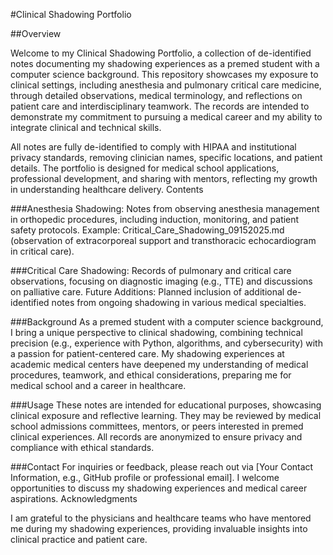 #Clinical Shadowing Portfolio

##Overview

Welcome to my Clinical Shadowing Portfolio, a collection of de-identified notes documenting my shadowing experiences as a premed student with a computer science background. This repository showcases my exposure to clinical settings, including anesthesia and pulmonary critical care medicine, through detailed observations, medical terminology, and reflections on patient care and interdisciplinary teamwork. The records are intended to demonstrate my commitment to pursuing a medical career and my ability to integrate clinical and technical skills.

All notes are fully de-identified to comply with HIPAA and institutional privacy standards, removing clinician names, specific locations, and patient details. The portfolio is designed for medical school applications, professional development, and sharing with mentors, reflecting my growth in understanding healthcare delivery.
Contents

###Anesthesia Shadowing: Notes from observing anesthesia management in orthopedic procedures, including induction, monitoring, and patient safety protocols.
Example: Critical_Care_Shadowing_09152025.md (observation of extracorporeal support and transthoracic echocardiogram in critical care).


###Critical Care Shadowing: Records of pulmonary and critical care observations, focusing on diagnostic imaging (e.g., TTE) and discussions on palliative care.
Future Additions: Planned inclusion of additional de-identified notes from ongoing shadowing in various medical specialties.

###Background
As a premed student with a computer science background, I bring a unique perspective to clinical shadowing, combining technical precision (e.g., experience with Python, algorithms, and cybersecurity) with a passion for patient-centered care. My shadowing experiences at academic medical centers have deepened my understanding of medical procedures, teamwork, and ethical considerations, preparing me for medical school and a career in healthcare.

###Usage
These notes are intended for educational purposes, showcasing clinical exposure and reflective learning. They may be reviewed by medical school admissions committees, mentors, or peers interested in premed clinical experiences. All records are anonymized to ensure privacy and compliance with ethical standards.

###Contact
For inquiries or feedback, please reach out via [Your Contact Information, e.g., GitHub profile or professional email]. I welcome opportunities to discuss my shadowing experiences and medical career aspirations.
Acknowledgments

I am grateful to the physicians and healthcare teams who have mentored me during my shadowing experiences, providing invaluable insights into clinical practice and patient care.
